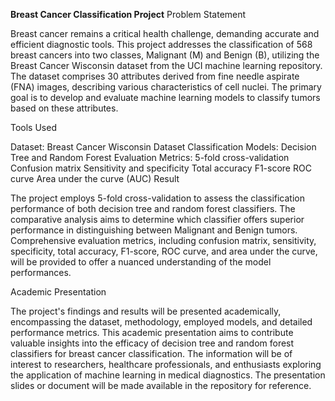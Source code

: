 **Breast Cancer Classification Project**
Problem Statement

Breast cancer remains a critical health challenge, demanding accurate and efficient diagnostic tools. This project addresses the classification of 568 breast cancers into two classes, Malignant (M) and Benign (B), utilizing the Breast Cancer Wisconsin dataset from the UCI machine learning repository. The dataset comprises 30 attributes derived from fine needle aspirate (FNA) images, describing various characteristics of cell nuclei. The primary goal is to develop and evaluate machine learning models to classify tumors based on these attributes.

Tools Used

Dataset: Breast Cancer Wisconsin Dataset
Classification Models: Decision Tree and Random Forest
Evaluation Metrics:
5-fold cross-validation
Confusion matrix
Sensitivity and specificity
Total accuracy
F1-score
ROC curve
Area under the curve (AUC)
Result

The project employs 5-fold cross-validation to assess the classification performance of both decision tree and random forest classifiers. The comparative analysis aims to determine which classifier offers superior performance in distinguishing between Malignant and Benign tumors. Comprehensive evaluation metrics, including confusion matrix, sensitivity, specificity, total accuracy, F1-score, ROC curve, and area under the curve, will be provided to offer a nuanced understanding of the model performances.

Academic Presentation

The project's findings and results will be presented academically, encompassing the dataset, methodology, employed models, and detailed performance metrics. This academic presentation aims to contribute valuable insights into the efficacy of decision tree and random forest classifiers for breast cancer classification. The information will be of interest to researchers, healthcare professionals, and enthusiasts exploring the application of machine learning in medical diagnostics. The presentation slides or document will be made available in the repository for reference.
